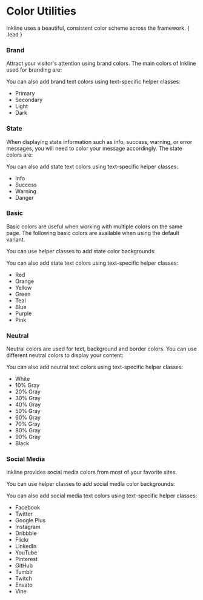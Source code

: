 # Color Utilities
Inkline uses a beautiful, consistent color scheme across the framework. { .lead }

### Brand
Attract your visitor's attention using brand colors. The main colors of Inkline used for branding are:

<i-code-preview title="Brand Color Background" link="https://github.com/inkline/inkline/blob/master/src/css/config/_colors.styl" class="_padding-bottom-0">

<i-row>
    <i-column xs="12" sm="6" md="3">
        <color-box type="primary" title="Primary" description="#178bb2"></color-box>
    </i-column>
    <i-column xs="12" sm="6" md="3">
        <color-box type="secondary" title="Secondary" description="#5d65b9"></color-box>
    </i-column>
    <i-column xs="12" sm="6" md="3">
        <color-box type="light" title="Light" description="#e9ecef"></color-box>
    </i-column>
    <i-column xs="12" sm="6" md="3">
        <color-box type="dark" title="Dark" description="#212529"></color-box>
    </i-column>
</i-row>

<template slot="html">

~~~html
<div class="_background-primary"></div>
<div class="_background-secondary"></div>
<div class="_background-light"></div>
<div class="_background-dark"></div>
~~~

</template>
</i-code-preview>

You can also add brand text colors using text-specific helper classes:

<i-code-preview title="Brand Color Text" link="https://github.com/inkline/inkline/blob/master/src/css/config/_colors.styl" class="_padding-bottom-0">

<ul class="-inline">
    <li class="_text-primary">Primary</li>
    <li class="_text-secondary">Secondary</li>
    <li class="_text-light">Light</li>
    <li class="_text-dark">Dark</li>
</ul>

<template slot="html">

~~~html
<p class="_text-primary"></p>
<p class="_text-secondary"></p>
<p class="_text-light"></p>
<p class="_text-dark"></p>
~~~

</template>
</i-code-preview>

### State
When displaying state information such as info, success, warning, or error messages, you will need to color your message accordingly. The state colors are:

<i-code-preview title="State Color Background" link="https://github.com/inkline/inkline/blob/master/src/css/config/_colors.styl" class="_padding-bottom-0">

<i-row>
    <i-column xs="12" sm="6" md="3">
        <color-box type="info" title="Info" description="#62bec1"></color-box>
    </i-column>
    <i-column xs="12" sm="6" md="3">
        <color-box type="success" title="Success" description="#5fb072"></color-box>
    </i-column>
    <i-column xs="12" sm="6" md="3">
        <color-box type="warning" title="Warning" description="#f1ac53"></color-box>
    </i-column>
    <i-column xs="12" sm="6" md="3">
        <color-box type="danger" title="Danger" description="#f25f5c"></color-box>
    </i-column>
</i-row>

<template slot="html">

~~~html
<div class="_background-info"></div>
<div class="_background-success"></div>
<div class="_background-warning"></div>
<div class="_background-danger"></div>
~~~

</template>
</i-code-preview>

You can also add state text colors using text-specific helper classes:

<i-code-preview title="State Color Text" link="https://github.com/inkline/inkline/blob/master/src/css/config/_colors.styl" class="_padding-bottom-0">

<ul class="-inline">
    <li class="_text-info">Info</li>
    <li class="_text-success">Success</li>
    <li class="_text-warning">Warning</li>
    <li class="_text-danger">Danger</li>
</ul>

<template slot="html">

~~~html
<p class="_text-info"></p>
<p class="_text-success"></p>
<p class="_text-warning"></p>
<p class="_text-danger"></p>
~~~

</template>
</i-code-preview>

### Basic
Basic colors are useful when working with multiple colors on the same page. The following basic colors are 
available when using the default variant.

You can use helper classes to add state color backgrounds:

<i-code-preview title="Basic Color Background" link="https://github.com/inkline/inkline/blob/master/src/css/config/_colors.styl" class="_padding-bottom-0">

<i-row>
    <i-column xs="12" sm="6" md="3">
        <color-box type="red" title="Red" description="#f25f5c"></color-box>
    </i-column>
    <i-column xs="12" sm="6" md="3">
        <color-box type="orange" title="Orange" description="#f1ac53"></color-box>
    </i-column>
    <i-column xs="12" sm="6" md="3">
        <color-box type="yellow" title="Yellow" description="#ffe066"></color-box>
    </i-column>
    <i-column xs="12" sm="6" md="3">
        <color-box type="green" title="Green" description="#5fb072"></color-box>
    </i-column>
    <i-column xs="12" sm="6" md="3">
        <color-box type="teal" title="Teal" description="#62bec1"></color-box>
    </i-column>
    <i-column xs="12" sm="6" md="3">
        <color-box type="blue" title="Blue" description="#178bb2"></color-box>
    </i-column>
    <i-column xs="12" sm="6" md="3">
        <color-box type="purple" title="Purple" description="#5d65b9"></color-box>
    </i-column>
    <i-column xs="12" sm="6" md="3">
        <color-box type="pink" title="Pink" description="#ff6f80"></color-box>
    </i-column>
</i-row>

<template slot="html">

~~~html
<div class="_background-red"></div>
<div class="_background-orange"></div>
<div class="_background-yellow"></div>
<div class="_background-green"></div>
<div class="_background-teal"></div>
<div class="_background-blue"></div>
<div class="_background-purple"></div>
<div class="_background-pink"></div>
~~~

</template>
</i-code-preview>

You can also add state text colors using text-specific helper classes:

<i-code-preview title="Basic Color Text" link="https://github.com/inkline/inkline/blob/master/src/css/config/_colors.styl" class="_padding-bottom-0">

<ul class="-inline">
    <li class="_text-red">Red</li>
    <li class="_text-orange">Orange</li>
    <li class="_text-yellow">Yellow</li>
    <li class="_text-green">Green</li>
    <li class="_text-teal">Teal</li>
    <li class="_text-blue">Blue</li>
    <li class="_text-purple">Purple</li>
    <li class="_text-pink">Pink</li>
</ul>

<template slot="html">

~~~html
<p class="_text-red"></p>
<p class="_text-orange"></p>
<p class="_text-yellow"></p>
<p class="_text-green"></p>
<p class="_text-teal"></p>
<p class="_text-blue"></p>
<p class="_text-purple"></p>
<p class="_text-pink"></p>
~~~

</template>
</i-code-preview>


### Neutral
Neutral colors are used for text, background and border colors. You can use different neutral colors to display your content:

<i-code-preview title="Neutral Color Background" link="https://github.com/inkline/inkline/blob/master/src/css/config/_colors.styl" class="_padding-bottom-0">

<i-row>
    <i-column xs="12" sm="6" md="3">
        <color-box type="white" title="White" description="#ffffff"></color-box>
    </i-column>
    <i-column xs="12" sm="6" md="3">
        <color-box type="gray-10" title="10% Gray" description="#f8f9fa"></color-box>
    </i-column>
    <i-column xs="12" sm="6" md="3">
        <color-box type="gray-20" title="20% Gray" description="#e9ecef"></color-box>
    </i-column>
    <i-column xs="12" sm="6" md="3">
        <color-box type="gray-30" title="30% Gray" description="#dee2e6"></color-box>
    </i-column>
    <i-column xs="12" sm="6" md="3">
        <color-box type="gray-40" title="40% Gray" description="#ced4da"></color-box>
    </i-column>
    <i-column xs="12" sm="6" md="3">
        <color-box type="gray-50" title="50% Gray" description="#adb5bd"></color-box>
    </i-column>
    <i-column xs="12" sm="6" md="3">
        <color-box type="gray-60" title="60% Gray" description="#868e96"></color-box>
    </i-column>
    <i-column xs="12" sm="6" md="3">
        <color-box type="gray-70" title="70% Gray" description="#495057"></color-box>
    </i-column>
    <i-column xs="12" sm="6" md="3">
        <color-box type="gray-80" title="80% Gray" description="#343a40"></color-box>
    </i-column>
    <i-column xs="12" sm="6" md="3">
        <color-box type="gray-90" title="90% Gray" description="#212529"></color-box>
    </i-column>
    <i-column xs="12" sm="6" md="3">
        <color-box type="black" title="Black" description="#000000"></color-box>
    </i-column>
    <i-column xs="12" sm="6" md="3">
        <color-box class="_text-gray-80" type="transparent" title="Transparent" description="transparent"></color-box>
    </i-column>
</i-row>

<template slot="html">

~~~html
<div class="_background-white"></div>
<div class="_background-gray-10"></div>
<div class="_background-gray-20"></div>
<div class="_background-gray-30"></div>
<div class="_background-gray-40"></div>
<div class="_background-gray-50"></div>
<div class="_background-gray-60"></div>
<div class="_background-gray-70"></div>
<div class="_background-gray-80"></div>
<div class="_background-gray-90"></div>
<div class="_background-black"></div>
<div class="_background-transparent"></div>
~~~

</template>
</i-code-preview>

You can also add neutral text colors using text-specific helper classes:

<i-code-preview title="Neutral Color Text" link="https://github.com/inkline/inkline/blob/master/src/css/helpers" class="_padding-bottom-0">

<ul class="-inline">
    <li class="_text-white _background-black">White</li>
    <li class="_text-gray-10">10% Gray</li>
    <li class="_text-gray-20">20% Gray</li>
    <li class="_text-gray-30">30% Gray</li>
    <li class="_text-gray-40">40% Gray</li>
    <li class="_text-gray-50">50% Gray</li>
    <li class="_text-gray-60">60% Gray</li>
    <li class="_text-gray-70">70% Gray</li>
    <li class="_text-gray-80">80% Gray</li>
    <li class="_text-gray-90">90% Gray</li>
    <li class="_text-black">Black</li>
</ul>

<template slot="html">

~~~html
<p class="_text-white"></p>
<p class="_text-gray-10"></p>
<p class="_text-gray-20"></p>
<p class="_text-gray-30"></p>
<p class="_text-gray-40"></p>
<p class="_text-gray-50"></p>
<p class="_text-gray-60"></p>
<p class="_text-gray-70"></p>
<p class="_text-gray-80"></p>
<p class="_text-gray-90"></p>
<p class="_text-black"></p>
~~~

</template>
</i-code-preview>

### Social Media
Inkline provides social media colors from most of your favorite sites.

You can use helper classes to add social media color backgrounds:

<i-code-preview title="Social Media Color Background" link="https://github.com/inkline/inkline/blob/master/src/css/helpers" class="_padding-bottom-0">

<i-row>
    <i-column xs="12" sm="6" md="3">
        <color-box type="facebook" title="Facebook" description="#3b5998"></color-box>
    </i-column>
    <i-column xs="12" sm="6" md="3">
        <color-box type="twitter" title="Twitter" description="#1da1f2"></color-box>
    </i-column>
    <i-column xs="12" sm="6" md="3">
        <color-box type="google" title="Google" description="#dd4b39"></color-box>
    </i-column>
    <i-column xs="12" sm="6" md="3">
        <color-box type="instagram" title="Instagram" description="#fd1d1d"></color-box>
    </i-column>
    <i-column xs="12" sm="6" md="3">
        <color-box type="dribbble" title="Dribbble" description="#ea4c89"></color-box>
    </i-column>
    <i-column xs="12" sm="6" md="3">
        <color-box type="behance" title="Behance" description="#1769ff"></color-box>
    </i-column>
    <i-column xs="12" sm="6" md="3">
        <color-box type="flickr" title="Flickr" description="#ff0084"></color-box>
    </i-column>
    <i-column xs="12" sm="6" md="3">
        <color-box type="linkedin" title="LinkedIn" description="#0077b5"></color-box>
    </i-column>
    <i-column xs="12" sm="6" md="3">
        <color-box type="youtube" title="YouTube" description="#b31217"></color-box>
    </i-column>
    <i-column xs="12" sm="6" md="3">
        <color-box type="pinterest" title="Pinterest" description="#bd081c"></color-box>
    </i-column>
    <i-column xs="12" sm="6" md="3">
        <color-box type="github" title="Github" description="#333333"></color-box>
    </i-column>
    <i-column xs="12" sm="6" md="3">
        <color-box type="tumblr" title="Tumblr" description="#35465c"></color-box>
    </i-column>
    <i-column xs="12" sm="6" md="3">
        <color-box type="twitch" title="Twitch" description="#6441a5"></color-box>
    </i-column>
    <i-column xs="12" sm="6" md="3">
        <color-box type="envato" title="Envato" description="#82b541"></color-box>
    </i-column>
    <i-column xs="12" sm="6" md="3">
        <color-box type="vine" title="Vine" description="#00bf8f"></color-box>
    </i-column>
</i-row>

<template slot="html">

~~~html
<div class="_background-facebook"></div>
<div class="_background-twitter"></div>
<div class="_background-google-plus"></div>
<div class="_background-instagram"></div>
<div class="_background-dribbble"></div>
<div class="_background-flickr"></div>
<div class="_background-linkedin"></div>
<div class="_background-youtube"></div>
<div class="_background-pinterest"></div>
<div class="_background-github"></div>
<div class="_background-tumblr"></div>
<div class="_background-twitch"></div>
<div class="_background-envato"></div>
<div class="_background-vine"></div>
~~~

</template>
</i-code-preview>

You can also add social media text colors using text-specific helper classes:

<i-code-preview title="Social Media Color Text" link="https://github.com/inkline/inkline/blob/master/src/css/helpers" class="_padding-bottom-0">

<ul class="-inline">
    <li class="_text-facebook">Facebook</li>
    <li class="_text-twitter">Twitter</li>
    <li class="_text-google-plus">Google Plus</li>
    <li class="_text-instagram">Instagram</li>
    <li class="_text-dribbble">Dribbble</li>
    <li class="_text-flickr">Flickr</li>
    <li class="_text-linkedin">LinkedIn</li>
    <li class="_text-youtube">YouTube</li>
    <li class="_text-pinterest">Pinterest</li>
    <li class="_text-github">GitHub</li>
    <li class="_text-tumblr">Tumblr</li>
    <li class="_text-twitch">Twitch</li>
    <li class="_text-envato">Envato</li>
    <li class="_text-vine">Vine</li>
</ul>

<template slot="html">

~~~html
<p class="_text-facebook"></p>
<p class="_text-twitter"></p>
<p class="_text-google-plus"></p>
<p class="_text-instagram"></p>
<p class="_text-dribbble"></p>
<p class="_text-flickr"></p>
<p class="_text-linkedin"></p>
<p class="_text-youtube"></p>
<p class="_text-pinterest"></p>
<p class="_text-github"></p>
<p class="_text-tumblr"></p>
<p class="_text-twitch"></p>
<p class="_text-envato"></p>
<p class="_text-vine"></p>
~~~

</template>
</i-code-preview>

